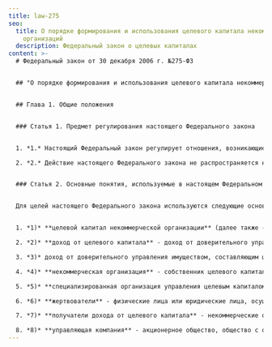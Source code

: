 ```yaml
---
title: law-275
seo:
  title: О порядке формирования и использования целевого капитала некоммерческих
    организаций
  description: Федеральный закон о целевых капиталах
content: >-
  # Федеральный закон от 30 декабря 2006 г. №275-ФЗ


  ## "О порядке формирования и использования целевого капитала некоммерческих организаций"


  ## Глава 1. Общие положения


  ### Статья 1. Предмет регулирования настоящего Федерального закона


  1. *1.* Настоящий Федеральный закон регулирует отношения, возникающие при формировании, пополнении и расформировании целевого капитала некоммерческих организаций, при доверительном управлении имуществом, составляющим целевой капитал некоммерческих организаций, при использовании доходов, полученных от доверительного управления имуществом, составляющим целевой капитал некоммерческих организаций, а также определяет особенности правового положения некоммерческих организаций, формирующих целевой капитал. Особенности формирования целевого капитала некоммерческих организаций за счет бюджетных средств и особенности доверительного управления им в этом случае могут устанавливаться иными федеральными законами.

  2. *2.* Действие настоящего Федерального закона не распространяется на отношения, связанные с получением некоммерческими организациями пожертвований, а также с приносящей доход деятельностью некоммерческих организаций, если некоммерческие организации не формируют целевой капитал.


  ### Статья 2. Основные понятия, используемые в настоящем Федеральном законе


  Для целей настоящего Федерального закона используются следующие основные понятия:


  1. *1)* **целевой капитал некоммерческой организации** (далее также - целевой капитал) - часть имущества некоммерческой организации, которая формируется и пополняется за счет пожертвований, внесенных в порядке и в целях, которые предусмотрены настоящим Федеральным законом, и (или) за счет имущества, полученного по завещанию, а также за счет неиспользованного дохода от доверительного управления указанным имуществом и передана некоммерческой организацией в доверительное управление управляющей компании в целях получения дохода, используемого для финансирования уставной деятельности такой некоммерческой организации или иных некоммерческих организаций, в порядке, установленном настоящим Федеральным законом;

  2. *2)* **доход от целевого капитала** - доход от доверительного управления имуществом, составляющим целевой капитал, а также часть имущества, составляющего целевой капитал, определяемая в соответствии с настоящим Федеральным законом, которые передаются получателям дохода от целевого капитала;

  3. *3)* доход от доверительного управления имуществом, составляющим целевой капитал, - сумма, определяемая как увеличение стоимости чистых активов в результате доверительного управления имуществом, составляющим целевой капитал, за отчетный период;

  4. *4)* **некоммерческая организация** - собственник целевого капитала - некоммерческая организация, созданная в организационно-правовой форме фонда, автономной некоммерческой организации, общественной организации, общественного фонда или религиозной организации;

  5. *5)* **специализированная организация управления целевым капиталом** (далее - специализированная организация) - некоммерческая организация - собственник целевого капитала, созданная в организационно-правовой форме фонда исключительно для формирования целевого капитала, использования, распределения дохода от целевого капитала в пользу иных получателей дохода от целевого капитала в порядке, предусмотренном настоящим Федеральным законом;

  6. *6)* **жертвователи** - физические лица или юридические лица, осуществляющие пожертвования некоммерческим организациям, предусмотренным настоящим Федеральным законом, на формирование или пополнение целевого капитала посредством передачи в собственность некоммерческих организаций денежных средств, ценных бумаг, недвижимого имущества;

  7. *7)* **получатели дохода от целевого капитала** - некоммерческие организации, за исключением государственных корпораций, политических партий и общественных движений. Получателем дохода от целевого капитала некоммерческой организации - собственника целевого капитала, не являющейся специализированной организацией, является только данная некоммерческая организация;

  8. *8)* **управляющая компания** - акционерное общество, общество с ограниченной (дополнительной) ответственностью, созданные в соответствии с законодательством Российской Федерации и имеющие лицензию на осуществление деятельности по управлению ценными бумагами или лицензию на осуществление деятельности по управлению инвестиционными фондами, паевыми инвестиционными фондами и негосударственными пенсионными фондами.
---
```

